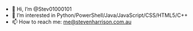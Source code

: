 - 👋 Hi, I’m @Stev01000101
- 👀 I’m interested in Python/PowerShell/Java/JavaScript/CSS/HTML5/C++
- 📫 How to reach me: me@stevenharrison.com.au

<!---

--->
